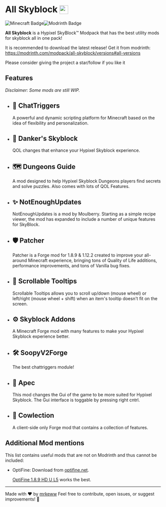 # All Skyblock <img src="https://cdn.modrinth.com/data/HMm5nRel/c990dc143b3c41b7933eb6fc9da0bbaafa3c355e.png" style="position:relative;top:0.173em;height:1em;">

![Minecraft Badge](https://img.shields.io/badge/Minecraft-62B47A?logo=minecraft&logoColor=fff&style=for-the-badge)![Modrinth Badge](https://img.shields.io/badge/Modrinth-00AF5C?logo=modrinth&logoColor=fff&style=for-the-badge)

**All Skyblock** is a Hypixel SkyBlock™ Modpack that has the best utility mods for skyblock all in one pack!

It is recommended to download the latest release! Get it from modrinth: https://modrinth.com/modpack/all-skyblock/versions#all-versions

Please consider giving the project a star/follow if you like it

## Features

_Disclaimer: Some mods are still WIP._


- ## 🚀 **ChatTriggers**

    A powerful and dynamic scripting platform for Minecraft based on the idea of flexibility and personalization.

- ## 🌟 **Danker's Skyblock**

    QOL changes that enhance your Hypixel Skyblock experience.

- ## 🗺️ **Dungeons Guide**

    A mod designed to help Hypixel Skyblock Dungeons players find secrets and solve puzzles. Also comes with lots of QOL Features.

- ## ✨ **NotEnoughUpdates**

    NotEnoughUpdates is a mod by Moulberry. Starting as a simple recipe viewer, the mod has expanded to include a number of unique features for SkyBlock.

- ## 🛡️ **Patcher**

    Patcher is a Forge mod for 1.8.9 & 1.12.2 created to improve your all-around Minecraft experience, bringing tons of Quality of Life additions, performance improvements, and tons of Vanilla bug fixes.

- ## 📜 **Scrollable Tooltips**

    Scrollable Tooltips allows you to scroll up/down (mouse wheel) or left/right (mouse wheel + shift) when an item's tooltip doesn't fit on the screen.

- ## ⚙️ **Skyblock Addons**

    A Minecraft Forge mod with many features to make your Hypixel Skyblock experience better.

- ## 🛠️ **SoopyV2Forge**

    The best chattriggers module!

- ## 📱 **Apec**

    This mod changes the Gui of the game to be more suited for Hypixel Skyblock.
    The Gui interface is toggable by pressing right cntrl.

- ## 🐄 **Cowlection**

    A client-side only Forge mod that contains a collection of features.

## Additional Mod mentions

This list contains useful mods that are not on Modrinth and thus cannot be included:

- OptiFine: Download from [optifine.net](https://optifine.net).

    [OptiFine 1.8.9 HD U L5](https://optifine.net/adloadx?f=OptiFine_1.8.9_HD_U_L5.jar) works the best.

---

<!---For detailed usage instructions and customization options, please refer to the [documentation](https://github.com/yourusername/mc-modpack-kit/wiki).-->

Made with ❤️ by [mrkeww](https://github.com/mrkeww) 
Feel free to contribute, open issues, or suggest improvements! 🚀
